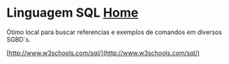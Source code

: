 # Linguagem SQL [Home](https://sqldagraduacao.github.io/bancodedados/)

Ótimo local para buscar referencias e exemplos de comandos em diversos SGBD´s.

[http://www.w3schools.com/sql/](http://www.w3schools.com/sql/)

